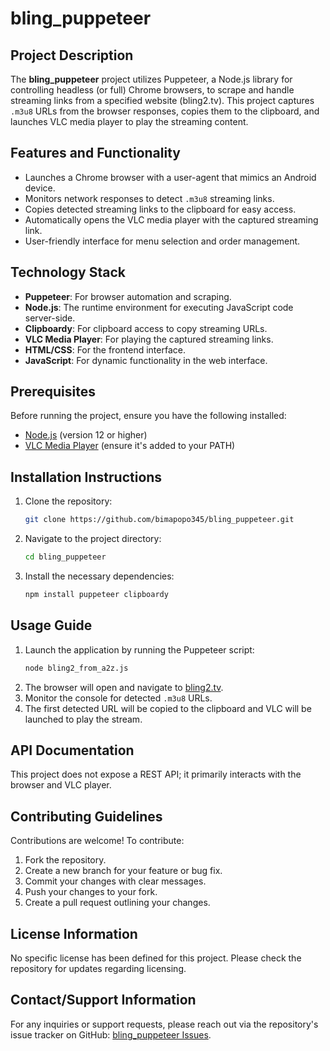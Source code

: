 # bling_puppeteer

## Project Description
The **bling_puppeteer** project utilizes Puppeteer, a Node.js library for controlling headless (or full) Chrome browsers, to scrape and handle streaming links from a specified website (bling2.tv). This project captures `.m3u8` URLs from the browser responses, copies them to the clipboard, and launches VLC media player to play the streaming content.

## Features and Functionality
- Launches a Chrome browser with a user-agent that mimics an Android device.
- Monitors network responses to detect `.m3u8` streaming links.
- Copies detected streaming links to the clipboard for easy access.
- Automatically opens the VLC media player with the captured streaming link.
- User-friendly interface for menu selection and order management.

## Technology Stack
- **Puppeteer**: For browser automation and scraping.
- **Node.js**: The runtime environment for executing JavaScript code server-side.
- **Clipboardy**: For clipboard access to copy streaming URLs.
- **VLC Media Player**: For playing the captured streaming links.
- **HTML/CSS**: For the frontend interface.
- **JavaScript**: For dynamic functionality in the web interface.

## Prerequisites
Before running the project, ensure you have the following installed:
- [Node.js](https://nodejs.org/) (version 12 or higher)
- [VLC Media Player](https://www.videolan.org/vlc/) (ensure it's added to your PATH)

## Installation Instructions
1. Clone the repository:
   ```bash
   git clone https://github.com/bimapopo345/bling_puppeteer.git
   ```
2. Navigate to the project directory:
   ```bash
   cd bling_puppeteer
   ```
3. Install the necessary dependencies:
   ```bash
   npm install puppeteer clipboardy
   ```

## Usage Guide
1. Launch the application by running the Puppeteer script:
   ```bash
   node bling2_from_a2z.js
   ```
2. The browser will open and navigate to [bling2.tv](https://bling2.tv/LiveCenter).
3. Monitor the console for detected `.m3u8` URLs.
4. The first detected URL will be copied to the clipboard and VLC will be launched to play the stream.

## API Documentation
This project does not expose a REST API; it primarily interacts with the browser and VLC player.

## Contributing Guidelines
Contributions are welcome! To contribute:
1. Fork the repository.
2. Create a new branch for your feature or bug fix.
3. Commit your changes with clear messages.
4. Push your changes to your fork.
5. Create a pull request outlining your changes.

## License Information
No specific license has been defined for this project. Please check the repository for updates regarding licensing.

## Contact/Support Information
For any inquiries or support requests, please reach out via the repository's issue tracker on GitHub: [bling_puppeteer Issues](https://github.com/bimapopo345/bling_puppeteer/issues).
